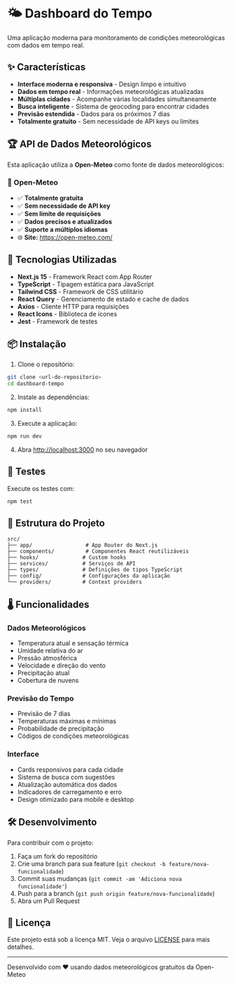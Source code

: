 # 🌤️ Dashboard do Tempo

Uma aplicação moderna para monitoramento de condições meteorológicas com dados em tempo real.

## ✨ Características

- **Interface moderna e responsiva** - Design limpo e intuitivo
- **Dados em tempo real** - Informações meteorológicas atualizadas
- **Múltiplas cidades** - Acompanhe várias localidades simultaneamente
- **Busca inteligente** - Sistema de geocoding para encontrar cidades
- **Previsão estendida** - Dados para os próximos 7 dias
- **Totalmente gratuito** - Sem necessidade de API keys ou limites

## 🏆 API de Dados Meteorológicos

Esta aplicação utiliza a **Open-Meteo** como fonte de dados meteorológicos:

### 🌟 Open-Meteo

- ✅ **Totalmente gratuita**
- ✅ **Sem necessidade de API key**
- ✅ **Sem limite de requisições**
- ✅ **Dados precisos e atualizados**
- ✅ **Suporte a múltiplos idiomas**
- 🌐 **Site:** https://open-meteo.com/

## 🚀 Tecnologias Utilizadas

- **Next.js 15** - Framework React com App Router
- **TypeScript** - Tipagem estática para JavaScript
- **Tailwind CSS** - Framework de CSS utilitário
- **React Query** - Gerenciamento de estado e cache de dados
- **Axios** - Cliente HTTP para requisições
- **React Icons** - Biblioteca de ícones
- **Jest** - Framework de testes

## 📦 Instalação

1. Clone o repositório:

```bash
git clone <url-do-repositorio>
cd dashboard-tempo
```

2. Instale as dependências:

```bash
npm install
```

3. Execute a aplicação:

```bash
npm run dev
```

4. Abra [http://localhost:3000](http://localhost:3000) no seu navegador

## 🧪 Testes

Execute os testes com:

```bash
npm test
```

## 📁 Estrutura do Projeto

```
src/
├── app/                 # App Router do Next.js
├── components/          # Componentes React reutilizáveis
├── hooks/              # Custom hooks
├── services/           # Serviços de API
├── types/              # Definições de tipos TypeScript
├── config/             # Configurações da aplicação
└── providers/          # Context providers
```

## 🌡️ Funcionalidades

### Dados Meteorológicos

- Temperatura atual e sensação térmica
- Umidade relativa do ar
- Pressão atmosférica
- Velocidade e direção do vento
- Precipitação atual
- Cobertura de nuvens

### Previsão do Tempo

- Previsão de 7 dias
- Temperaturas máximas e mínimas
- Probabilidade de precipitação
- Códigos de condições meteorológicas

### Interface

- Cards responsivos para cada cidade
- Sistema de busca com sugestões
- Atualização automática dos dados
- Indicadores de carregamento e erro
- Design otimizado para mobile e desktop

## 🛠️ Desenvolvimento

Para contribuir com o projeto:

1. Faça um fork do repositório
2. Crie uma branch para sua feature (`git checkout -b feature/nova-funcionalidade`)
3. Commit suas mudanças (`git commit -am 'Adiciona nova funcionalidade'`)
4. Push para a branch (`git push origin feature/nova-funcionalidade`)
5. Abra um Pull Request

## 📄 Licença

Este projeto está sob a licença MIT. Veja o arquivo [LICENSE](LICENSE) para mais detalhes.

---

Desenvolvido com ❤️ usando dados meteorológicos gratuitos da Open-Meteo
